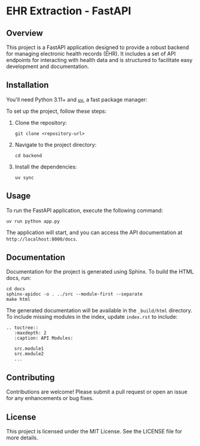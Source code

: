 # EHR Extraction - FastAPI

## Overview
This project is a FastAPI application designed to provide a robust backend for managing electronic health records (EHR). It includes a set of API endpoints for interacting with health data and is structured to facilitate easy development and documentation.

## Installation

You'll need Python 3.11+ and [`uv`](https://github.com/astral-sh/uv), a fast package manager:


To set up the project, follow these steps:

1. Clone the repository:
   ```
   git clone <repository-url>
   ```

2. Navigate to the project directory:
   ```
   cd backend
   ```

3. Install the dependencies:
   ```
   uv sync
   ```


## Usage
To run the FastAPI application, execute the following command:
```
uv run python app.py
```
The application will start, and you can access the API documentation at `http://localhost:8000/docs`.

## Documentation
Documentation for the project is generated using Sphinx. To build the HTML docs, run:
```
cd docs
sphinx-apidoc -o . ../src --module-first --separate
make html
```
The generated documentation will be available in the `_build/html` directory.
To include missing modules in the index, update `index.rst` to include:
```
.. toctree::
   :maxdepth: 2
   :caption: API Modules:

   src.module1
   src.module2
   ...

```

## Contributing
Contributions are welcome! Please submit a pull request or open an issue for any enhancements or bug fixes.

## License
This project is licensed under the MIT License. See the LICENSE file for more details.